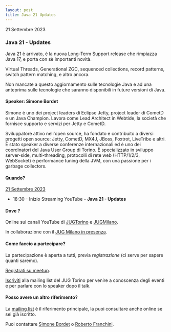 ```yaml
---
layout: post
title: Java 21 Updates
---
```


21 Settembre 2023

### Java 21 - Updates

Java 21 è arrivato, è la nuova Long-Term Support release che rimpiazza Java 17, e porta con sè importanti novità.

Virtual Threads, Generational ZGC, sequenced collections, record patterns, switch pattern matching, e altro ancora.

Non mancate a questo aggiornamento sulle tecnologie Java e ad una anteprima sulle tecnologie che saranno disponibili in future versioni di Java.

#### Speaker: Simone Bordet

Simone è uno dei project leaders di Eclipse Jetty, project leader di CometD e un Java Champion. Lavora come Lead Architect in Webtide, la società che fornisce supporto e servizi per Jetty e CometD.

Sviluppatore attivo nell'open source, ha fondato e contribuito a diversi progetti open source: Jetty, CometD, MX4J, JBoss, Foxtrot, LiveTribe e altri.
È stato speaker a diverse conferenze internazionali ed è uno dei coordinatori del Java User Group di Torino.
È specializzato in sviluppo server-side, multi-threading, protocolli di rete web (HTTP/1/2/3, WebSocket) e performance tuning della JVM, con una passione per i garbage collectors.

#### Quando?

<u>21 Settembre 2023</u>

* 18:30 - Inizio Streaming YouTube - **Java 21 - Updates**

#### Dove ?

Online sui canali YouTube di [JUGTorino](https://www.youtube.com/c/JUGTorino) e [JUGMilano](https://www.youtube.com/c/JUGMilano).

In collaborazione con il [JUG Milano in presenza](http://www.jugmilano.it/meeting-147.html).

#### Come faccio a partecipare?

La partecipazione è aperta a tutti, previa *registrazione* (ci serve per sapere quanti saremo).

[Registrati su meetup](https://www.meetup.com/JUGTorino/events/286153444/).

[Iscriviti](/subscribe/) alla mailing list del JUG Torino per venire a conoscenza degli eventi e per parlare con lo speaker dopo il talk.

#### Posso avere un altro riferimento?

La [mailing list](https://groups.yahoo.com/groups/it-torino-java-jug) è il riferimento principale, la puoi consultare anche online se sei già iscritto.

Puoi contattare [Simone Bordet](/people/simonebordet/) o [Roberto Franchini](/people/robertofranchini/).
